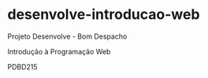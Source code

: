 # desenvolve-introducao-web

Projeto Desenvolve - Bom Despacho

Introdução à Programação Web

PDBD215
